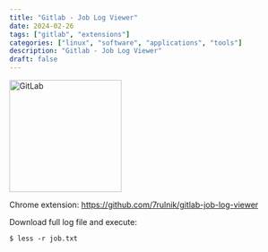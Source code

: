 ```yaml
---
title: "Gitlab - Job Log Viewer"
date: 2024-02-26
tags: ["gitlab", "extensions"]
categories: ["linux", "software", "applications", "tools"]
description: "Gitlab - Job Log Viewer"
draft: false
---
```


<img src="https://upload.wikimedia.org/wikipedia/commons/thumb/3/35/GitLab_icon.svg/2127px-GitLab_icon.svg.png" alt="GitLab" width="200" height="200">

Chrome extension: https://github.com/7rulnik/gitlab-job-log-viewer

Download full log file and execute:
```shell
$ less -r job.txt
```
